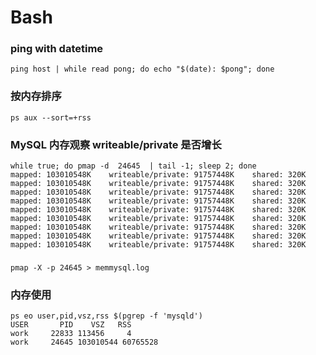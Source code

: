 # Bash

### ping with datetime
```shell
ping host | while read pong; do echo "$(date): $pong"; done
```
### 按内存排序
```shell
ps aux --sort=+rss
```

### MySQL 内存观察 writeable/private 是否增长
```shell
while true; do pmap -d  24645  | tail -1; sleep 2; done
mapped: 103010548K    writeable/private: 91757448K    shared: 320K
mapped: 103010548K    writeable/private: 91757448K    shared: 320K
mapped: 103010548K    writeable/private: 91757448K    shared: 320K
mapped: 103010548K    writeable/private: 91757448K    shared: 320K
mapped: 103010548K    writeable/private: 91757448K    shared: 320K
mapped: 103010548K    writeable/private: 91757448K    shared: 320K
mapped: 103010548K    writeable/private: 91757448K    shared: 320K
mapped: 103010548K    writeable/private: 91757448K    shared: 320K
mapped: 103010548K    writeable/private: 91757448K    shared: 320K
```

###
```shell
pmap -X -p 24645 > memmysql.log
```

### 内存使用
```shell
ps eo user,pid,vsz,rss $(pgrep -f 'mysqld')
USER       PID    VSZ   RSS
work     22833 113456     4
work     24645 103010544 60765528
```
